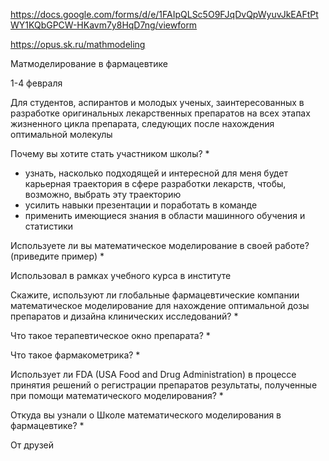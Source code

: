 https://docs.google.com/forms/d/e/1FAIpQLSc5O9FJqDvQpWyuvJkEAFtPtWY1KQbGPCW-HKavm7y8HqD7ng/viewform

https://opus.sk.ru/mathmodeling

Матмоделирование в фармацевтике

1-4 февраля

Для студентов, аспирантов и молодых ученых, заинтересованных в разработке оригинальных лекарственных препаратов на всех этапах жизненного цикла препарата, следующих после нахождения оптимальной молекулы

Почему вы хотите стать участником школы? \*

-  узнать, насколько подходящей и интересной для меня будет карьерная траектория в сфере разработки лекарств, чтобы, возможно, выбрать эту траекторию
-  усилить навыки презентации и поработать в команде
-  применить имеющиеся знания в области машинного обучения и статистики


Используете ли вы математическое моделирование в своей работе? (приведите пример) \*

Использовал в рамках учебного курса в институте

Скажите, используют ли глобальные фармацевтические компании математическое моделирование для нахождение оптимальной дозы препаратов и дизайна клинических исследований? \*

Что такое терапевтическое окно препарата? \*

Что такое фармакометрика? \*

Использует ли FDA (USA Food and Drug Administration) в процессе принятия решений о регистрации препаратов результаты, полученные при помощи математического моделирования? \*

Откуда вы узнали о Школе математического моделирования в фармацевтике? \*

От друзей